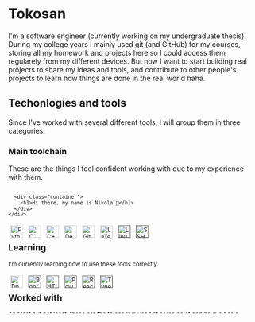 # Tokosan

I'm a software engineer (currently working on my undergraduate thesis). During my college years I mainly used git (and GitHub) for my courses, storing all my homework and projects here so I could access them regularely from my different devices. But now I want to start building real projects to share my ideas and tools, and contribute to other people's projects to learn how things are done in the real world haha.

## Techonlogies and tools

Since I've worked with several different tools, I will group them in three categories:

### Main toolchain

These are the things I feel confident working with due to my experience with them.

<svg fill="none" viewBox="0 0 600 300" width="600" height="300" xmlns="http://www.w3.org/2000/svg">
  <foreignObject width="100%" height="100%">
    <div xmlns="http://www.w3.org/1999/xhtml">
      <style>
        .container {
          display: flex;
          width: 100%;
          height: 300px;
          background-color: black;
          color: white;
        }
      </style>

      <div class="container">
        <h1>Hi there, my name is Nikola 👋</h1>
      </div>
    </div>

  </foreignObject>
</svg>

[<img alt="Python" align="left"  height="30px" style="padding: 5px" src="https://cdn.jsdelivr.net/gh/devicons/devicon@latest/icons/python/python-original.svg" />](https://www.python.org/)
[<img alt="C" align="left"  height="30px" style="padding: 5px" src="https://cdn.jsdelivr.net/gh/devicons/devicon@latest/icons/c/c-original.svg" />](https://www.learn-c.org/)
[<img alt="C++" align="left"  height="30px" style="padding: 5px" src="https://cdn.jsdelivr.net/gh/devicons/devicon@latest/icons/cplusplus/cplusplus-original.svg" />](https://cplusplus.com/)
[<img alt="Debian" align="left"  height="30px" style="padding: 5px" src="https://cdn.jsdelivr.net/gh/devicons/devicon@latest/icons/debian/debian-original.svg" />](https://debian.org)
[<img alt="Git" align="left"  height="30px" style="padding: 5px" src="https://cdn.jsdelivr.net/gh/devicons/devicon@latest/icons/git/git-original.svg" />](https://git-scm.com/)
[<img alt="LaTeX" align="left"  height="30px" style="padding: 5px" src="https://cdn.jsdelivr.net/gh/devicons/devicon@latest/icons/latex/latex-original.svg" />](https://www.latex-project.org/)
[<img alt="Linux" align="left"  height="30px" style="padding: 5px" src="https://cdn.jsdelivr.net/gh/devicons/devicon@latest/icons/linux/linux-original.svg" />]()
[<img alt="SSH" align="left"  height="30px" style="padding: 5px" src="https://cdn.jsdelivr.net/gh/devicons/devicon@latest/icons/ssh/ssh-original-wordmark.svg" />]()
<br/>

## Learning

I'm currently learning how to use these tools correctly

[<img alt="Docker" align="left"  height="30px" style="padding: 5px" src="https://cdn.jsdelivr.net/gh/devicons/devicon@latest/icons/docker/docker-original.svg" />](https://www.docker.com/)
[<img alt="Bootstrap" align="left"  height="30px" style="padding: 5px" src="https://cdn.jsdelivr.net/gh/devicons/devicon@latest/icons/bootstrap/bootstrap-original.svg" />]()
[<img alt="HTML5" align="left"  height="30px" style="padding: 5px" src="https://cdn.jsdelivr.net/gh/devicons/devicon@latest/icons/html5/html5-original.svg" />]()
[<img alt="Powershell" align="left"  height="30px" style="padding: 5px" src="https://cdn.jsdelivr.net/gh/devicons/devicon@latest/icons/powershell/powershell-original.svg" />]()
[<img alt="React" align="left"  height="30px" style="padding: 5px" src="https://cdn.jsdelivr.net/gh/devicons/devicon@latest/icons/react/react-original.svg" />]()
[<img alt="Typescript" align="left"  height="30px" style="padding: 5px" src="https://cdn.jsdelivr.net/gh/devicons/devicon@latest/icons/typescript/typescript-original.svg" />]()
<br/>

## Worked with

And last but not least, these are the things I've used at some point and have a basic-intermediate understanding of how they work

[<img alt="JavaScript" align="left"  height="30px" style="padding: 5px" src="https://cdn.jsdelivr.net/gh/devicons/devicon@latest/icons/javascript/javascript-original.svg" />](https://developer.mozilla.org/en-US/docs/Web/JavaScript)
[<img alt="Java" align="left"  height="30px" style="padding: 5px" src="https://cdn.jsdelivr.net/gh/devicons/devicon@latest/icons/java/java-original.svg" />](https://www.java.com/)
[<img alt="Jupyter" align="left"  height="30px" style="padding: 5px" src="https://cdn.jsdelivr.net/gh/devicons/devicon@latest/icons/jupyter/jupyter-original.svg" />](https://jupyter.org/)
[<img alt="Arduino" align="left"  height="30px" style="padding: 5px" src="https://cdn.jsdelivr.net/gh/devicons/devicon@latest/icons/arduino/arduino-original.svg" />]()
[<img alt="C#" align="left"  height="30px" style="padding: 5px" src="https://cdn.jsdelivr.net/gh/devicons/devicon@latest/icons/csharp/csharp-original.svg" />](https://dotnet.microsoft.com/en-us/languages/csharp)
[<img alt="CloudFlare" align="left"  height="30px" style="padding: 5px" src="https://cdn.jsdelivr.net/gh/devicons/devicon@latest/icons/cloudflare/cloudflare-original.svg" />]()
[<img alt="Django" align="left"  height="30px" style="padding: 5px" src="https://cdn.jsdelivr.net/gh/devicons/devicon@latest/icons/django/django-plain.svg" />]()
[<img alt="Flask" align="left"  height="30px" style="padding: 5px" src="https://cdn.jsdelivr.net/gh/devicons/devicon@latest/icons/flask/flask-original.svg" />]()
[<img alt="Godot" align="left"  height="30px" style="padding: 5px" src="https://cdn.jsdelivr.net/gh/devicons/devicon@latest/icons/godot/godot-original.svg" />]()
[<img alt="Haskell" align="left"  height="30px" style="padding: 5px" src="https://cdn.jsdelivr.net/gh/devicons/devicon@latest/icons/haskell/haskell-original.svg" />]()
[<img alt="Hugo" align="left"  height="30px" style="padding: 5px" src="https://cdn.jsdelivr.net/gh/devicons/devicon@latest/icons/hugo/hugo-original.svg" />]()
[<img alt="IntelliJ" align="left"  height="30px" style="padding: 5px" src="https://cdn.jsdelivr.net/gh/devicons/devicon@latest/icons/intellij/intellij-original.svg" />]()
[<img alt="Laravel" align="left"  height="30px" style="padding: 5px" src="https://cdn.jsdelivr.net/gh/devicons/devicon@latest/icons/laravel/laravel-original.svg" />]()
[<img alt="MariaDB" align="left"  height="30px" style="padding: 5px" src="https://cdn.jsdelivr.net/gh/devicons/devicon@latest/icons/mariadb/mariadb-original.svg" />]()
[<img alt="MySQL" align="left"  height="30px" style="padding: 5px" src="https://cdn.jsdelivr.net/gh/devicons/devicon@latest/icons/mysql/mysql-original.svg" />]()
[<img alt="PHP" align="left"  height="30px" style="padding: 5px" src="https://cdn.jsdelivr.net/gh/devicons/devicon@latest/icons/php/php-original.svg" />]()
[<img alt="R" align="left"  height="30px" style="padding: 5px" src="https://cdn.jsdelivr.net/gh/devicons/devicon@latest/icons/r/r-original.svg" />]()
[<img alt="Raspberry Pi" align="left"  height="30px" style="padding: 5px" src="https://cdn.jsdelivr.net/gh/devicons/devicon@latest/icons/raspberrypi/raspberrypi-original.svg" />]()
[<img alt="Ubuntu" align="left"  height="30px" style="padding: 5px" src="https://cdn.jsdelivr.net/gh/devicons/devicon@latest/icons/ubuntu/ubuntu-original.svg" />]()
[<img alt="Vim" align="left"  height="30px" style="padding: 5px" src="https://cdn.jsdelivr.net/gh/devicons/devicon@latest/icons/vim/vim-original.svg" />]()
<br/>

## Special mentions: want to learn

These are just some technologies I would like to learn sometime.

[<img alt="ArchLinux" align="left"  height="30px" style="padding: 5px" src="https://cdn.jsdelivr.net/gh/devicons/devicon@latest/icons/archlinux/archlinux-original.svg" />]()
[<img alt="Kotlin" align="left"  height="30px" style="padding: 5px" src="https://cdn.jsdelivr.net/gh/devicons/devicon@latest/icons/kotlin/kotlin-original.svg" />]()
[<img alt="Lua" align="left"  height="30px" style="padding: 5px" src="https://cdn.jsdelivr.net/gh/devicons/devicon@latest/icons/lua/lua-original.svg" />]()
[<img alt="PyTorch" align="left"  height="30px" style="padding: 5px" src="https://cdn.jsdelivr.net/gh/devicons/devicon@latest/icons/pytorch/pytorch-original.svg" />]()
[<img alt="Ruby" align="left"  height="30px" style="padding: 5px" src="https://cdn.jsdelivr.net/gh/devicons/devicon@latest/icons/ruby/ruby-original.svg" />]()
[<img alt="Rust" align="left"  height="30px" style="padding: 5px" src="https://cdn.jsdelivr.net/gh/devicons/devicon@latest/icons/rust/rust-original.svg" />]()
[<img alt="Scala" align="left"  height="30px" style="padding: 5px" src="https://cdn.jsdelivr.net/gh/devicons/devicon@latest/icons/scala/scala-original.svg" />]()
[<img alt="Swift" align="left"  height="30px" style="padding: 5px" src="https://cdn.jsdelivr.net/gh/devicons/devicon@latest/icons/swift/swift-original.svg" />]()
[<img alt="Unity" align="left"  height="30px" style="padding: 5px" src="https://cdn.jsdelivr.net/gh/devicons/devicon@latest/icons/unity/unity-original.svg" />]()
[<img alt="Unreal" align="left"  height="30px" style="padding: 5px" src="https://cdn.jsdelivr.net/gh/devicons/devicon@latest/icons/unrealengine/unrealengine-original.svg" />]()

<br/>
<br/>

### Learning

### Worked with

---

I mainly focus on software development and low level programming, which is what I really like. I've also worked with circuit simulation tools to understand how CPU work, and how do they interact with other components in our computers.

<!--
**Tokosan/Tokosan** is a ✨ _special_ ✨ repository because its `README.md` (this file) appears on your GitHub profile.

Here are some ideas to get you started:

- 🔭 I’m currently working on ...
- 🌱 I’m currently learning ...
- 👯 I’m looking to collaborate on ...
- 🤔 I’m looking for help with ...
- 💬 Ask me about ...
- 📫 How to reach me: ...
- 😄 Pronouns: ...
- ⚡ Fun fact: ...
-->
